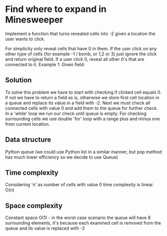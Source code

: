 # Find where to expand in Minesweeper

Implement a function that turns revealed cells into -2 given a location the user wants to click.

For simplicity only reveal cells that have 0 in them. If the user click on any other type of cells (for example -1 / bomb, or 1,2 or 3) just ignore the click and return original field. If a user click 0, reveal all other 0's that are connected to it.
Example 1:
Given field:

## Solution
To solve this problem we have to start with checking if clicked cell equals 0. If not we have to return a field as is, otherwise we store first cell location in a queue and replace its value in a field with -2. Next we must check all connected cells with value 0 and add them to the queue for further check.
In a 'while' loop we run our check until queue is empty.
For checking surrounding cells we use double 'for' loop with a range plus and minus one from current location.

## Data structure
Python queue (we could use Python list in a similar manner, but pop method has much lower efficiency so we decide to use Queue)

## Time complexity
Considering 'n' as number of cells with value 0 time complexity is linear.
O(n)

## Space complexity
Constant space 
O(1) - in the worst case scenario the queue will have 8 surrounding elements, it's because each examined cell is removed from the queue and its value is replaced with -2
